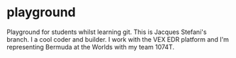 # playground
Playground for students whilst learning git.
This is Jacques Stefani's branch.
I a cool coder and builder. 
I work with the VEX EDR platform and I'm representing Bermuda at the Worlds with my team 1074T. 
